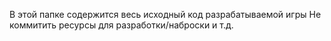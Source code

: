 В этой папке содержится весь исходный код разрабатываемой игры
Не коммитить ресурсы для разработки/наброски и т.д.